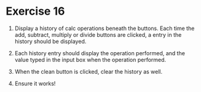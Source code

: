 # Exercise 16

1. Display a history of calc operations beneath the buttons. Each time the add, subtract, multiply or divide buttons are clicked, a entry in the history should be displayed.

2. Each history entry should display the operation performed, and the value typed in the input box when the operation performed.

3. When the clean button is clicked, clear the history as well.

4. Ensure it works!